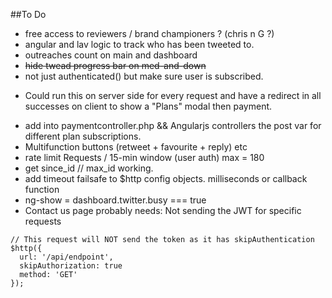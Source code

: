 ##To Do 

* free access to reviewers / brand championers ? (chris n G ?) 
* angular and lav logic to track who has been tweeted to. 
* outreaches count on main and dashboard 
* ~~hide twead progress bar on med-and-down~~
* not just authenticated() but make sure user is subscribed. 
- Could run this on server side for every request and have a redirect in all successes on client to show a "Plans" modal then payment. 
* add into paymentcontroller.php && Angularjs controllers the post var for different plan subscriptions. 
* Multifunction buttons (retweet + favourite + reply) etc
* rate limit Requests / 15-min window (user auth) max = 180
* get since_id // max_id working. 
* add timeout  failsafe to $http config objects. milliseconds or callback function 
* ng-show = dashboard.twitter.busy === true 
* Contact us page probably needs: Not sending the JWT for specific requests
```
// This request will NOT send the token as it has skipAuthentication
$http({
  url: '/api/endpoint',
  skipAuthorization: true
  method: 'GET'
});
```